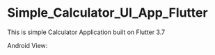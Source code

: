 # Simple_Calculator_UI_App_Flutter

This is simple Calculator Application built on Flutter 3.7

Android View:
